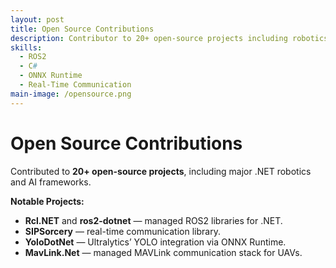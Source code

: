 ```yaml
---
layout: post
title: Open Source Contributions
description: Contributor to 20+ open-source projects including robotics, vision, and real-time communication libraries.
skills:
  - ROS2
  - C#
  - ONNX Runtime
  - Real-Time Communication
main-image: /opensource.png
---
```


# Open Source Contributions

Contributed to **20+ open-source projects**, including major .NET robotics and AI frameworks.

**Notable Projects:**
- **Rcl.NET** and **ros2-dotnet** — managed ROS2 libraries for .NET.  
- **SIPSorcery** — real-time communication library.  
- **YoloDotNet** — Ultralytics’ YOLO integration via ONNX Runtime.  
- **MavLink.Net** — managed MAVLink communication stack for UAVs.
